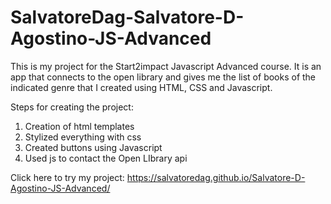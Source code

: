 # SalvatoreDag-Salvatore-D-Agostino-JS-Advanced

This is my project for the Start2impact Javascript Advanced course.
It is an app that connects to the open library and gives me the list of books of the indicated genre that I created using HTML, CSS and Javascript.

Steps for creating the project:
 1. Creation of html templates
 2. Stylized everything with css
 3. Created buttons using Javascript
 4. Used js to contact the Open LIbrary api 

Click here to try my project: https://salvatoredag.github.io/Salvatore-D-Agostino-JS-Advanced/
